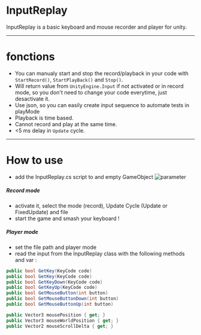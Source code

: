# InputReplay

InputReplay is a basic keyboard and mouse recorder and player for unity.
***



# fonctions
* You can manualy start and stop the record/playback in your code with `StartRecord()`, `StartPlayBack()` and `Stop()`.
* Will return value from `UnityEngine.Input` if not activated or in record mode, so you don't need to change your code everytime, just desactivate it.
* Use json, so you can easily create input sequence to automate tests in playMode
* Playback is time based.
* Cannot record and play at the same time.
* <5 ms delay in `Update` cycle.
***



# How to use
* add the InputReplay.cs script to and empty GameObject
![parameter](https://previews.dropbox.com/p/thumb/AAXneT5oTptfoSqf3bCAx9XOQ0peVOffRaEFR0y-Vb__ppIsnKNS7IZeee-8q8KFa4YvdbAANlNVcCUrKnLgLfAxzQiPuSrwuoDWkAIc5512N8LvIZ6JsJXCF3fdqHhg526icgfdKsZU65qfCxCmPUjB-gM8vVR8EkO38ZT08yxwnj_lbjmXzH46UMx3iFB2KbMscWSDf6jDLccYzzWFAgon_N7tTWurSpyv31Ap4-lnoGRBdTcErrtDICrmUhaICguT5Y0x_tEvFBv4Y6REvJYk5ocFxAuEem5LDH_85zWcpA/p.png?size_mode=5)
##### Record mode
* activate it, select the mode (record), Update Cycle (Update or FixedUpdate) and file 
* start the game and smash your keyboard !
##### Player mode
* set the file path and player mode
* read the input from the InputReplay class with the following methods and var :
```csharp
public bool GetKey(KeyCode code)
public bool GetKey(KeyCode code)
public bool GetKeyDown(KeyCode code)
public bool GetKeyUp(KeyCode code)
public bool GetMouseButton(int button)
public bool GetMouseButtonDown(int button)
public bool GetMouseButtonUp(int button)

public Vector3 mousePosition { get; }
public Vector3 mouseWorldPosition { get; }
public Vector2 mouseScrollDelta { get; }
```



